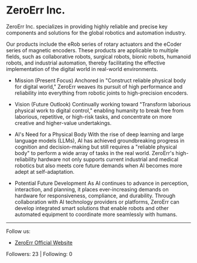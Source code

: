# ZeroErr Inc.

ZeroErr Inc. specializes in providing highly reliable and precise key components and solutions for the global robotics and automation industry.

Our products include the eRob series of rotary actuators and the eCoder series of magnetic encoders. These products are applicable to multiple fields, such as collaborative robots, surgical robots, bionic robots, humanoid robots, and industrial automation, thereby facilitating the effective implementation of the digital world in real-world environments.

- Mission (Present Focus)
Anchored in "Construct reliable physical body for digital world," ZeroErr weaves its pursuit of high performance and reliability into everything from robotic joints to high-precision encoders.

- Vision (Future Outlook)
Continually working toward "Transform laborious physical work to digital control," enabling humanity to break free from laborious, repetitive, or high-risk tasks, and concentrate on more creative and higher-value undertakings.

- AI's Need for a Physical Body
With the rise of deep learning and large language models (LLMs), AI has achieved groundbreaking progress in cognition and decision-making but still requires a "reliable physical body" to perform a wide array of tasks in the real world.
ZeroErr's high-reliability hardware not only supports current industrial and medical robotics but also meets core future demands when AI becomes more adept at self-adaptation.

- Potential Future Development
As AI continues to advance in perception, interaction, and planning, it places ever-increasing demands on hardware for responsiveness, compliance, and durability.
Through collaboration with AI technology providers or platforms, ZeroErr can develop integrated smart solutions that enable robots and other automated equipment to coordinate more seamlessly with humans.

---

Follow us:
- [ZeroErr Official Website](http://www.zeroerr.com)

Followers: 23 | Following: 0
